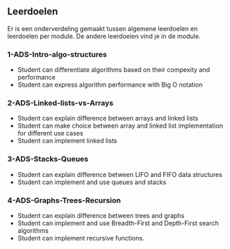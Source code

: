 ## Leerdoelen

Er is een onderverdeling gemaakt tussen algemene leerdoelen en leerdoelen per module. De andere leerdoelen vind je in de module.

### 1-ADS-Intro-algo-structures

+ Student can differentiate algorithms based on their compexity and performance
+ Student can express algorithm performance with Big O notation

### 2-ADS-Linked-lists-vs-Arrays

+ Student can explain difference between arrays and linked lists
+ Student can make choice between array and linked list implementation for different use cases
+ Student can implement linked lists

### 3-ADS-Stacks-Queues

+ Student can explain difference between LIFO and FIFO data structures
+ Student can implement and use queues and stacks

### 4-ADS-Graphs-Trees-Recursion

+ Student can explain difference between trees and graphs
+ Student can implement and use Breadth-First and Depth-First search algorithms
+ Student can implement recursive functions.

